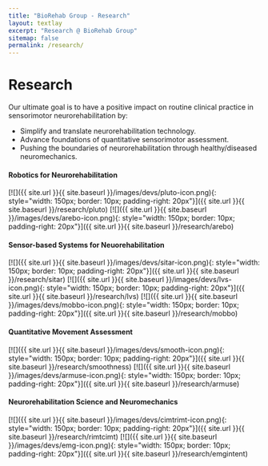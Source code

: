 ```yaml
---
title: "BioRehab Group - Research"
layout: textlay
excerpt: "Research @ BioRehab Group"
sitemap: false
permalink: /research/
---
```


# Research

Our ultimate goal is to have a positive impact on routine clinical practice in sensorimotor neurorehabilitation by: 
* Simplify and translate neurorehabilitation technology.
* Advance foundations of quantitative sensorimotor assessment.
* Pushing the boundaries of neurorehabilitation through healthy/diseased neuromechanics.

#### **Robotics for Neurorehabilitation**
[![]({{ site.url }}{{ site.baseurl }}/images/devs/pluto-icon.png){: style="width: 150px; border: 10px; padding-right: 20px"}]({{ site.url }}{{ site.baseurl }}/research/pluto)
[![]({{ site.url }}{{ site.baseurl }}/images/devs/arebo-icon.png){: style="width: 150px; border: 10px; padding-right: 20px"}]({{ site.url }}{{ site.baseurl }}/research/arebo)

#### **Sensor-based Systems for Neuorehabilitation**
[![]({{ site.url }}{{ site.baseurl }}/images/devs/sitar-icon.png){: style="width: 150px; border: 10px; padding-right: 20px"}]({{ site.url }}{{ site.baseurl }}/research/sitar)
[![]({{ site.url }}{{ site.baseurl }}/images/devs/lvs-icon.png){: style="width: 150px; border: 10px; padding-right: 20px"}]({{ site.url }}{{ site.baseurl }}/research/lvs)
[![]({{ site.url }}{{ site.baseurl }}/images/devs/mobbo-icon.png){: style="width: 150px; border: 10px; padding-right: 20px"}]({{ site.url }}{{ site.baseurl }}/research/mobbo)

#### **Quantitative Movement Assessment**
[![]({{ site.url }}{{ site.baseurl }}/images/devs/smooth-icon.png){: style="width: 150px; border: 10px; padding-right: 20px"}]({{ site.url }}{{ site.baseurl }}/research/smoothness)
[![]({{ site.url }}{{ site.baseurl }}/images/devs/armuse-icon.png){: style="width: 150px; border: 10px; padding-right: 20px"}]({{ site.url }}{{ site.baseurl }}/research/armuse)

#### **Neurorehabilitation Science and Neuromechanics**
[![]({{ site.url }}{{ site.baseurl }}/images/devs/cimtrimt-icon.png){: style="width: 150px; border: 10px; padding-right: 20px"}]({{ site.url }}{{ site.baseurl }}/research/rimtcimt)
[![]({{ site.url }}{{ site.baseurl }}/images/devs/emg-icon.png){: style="width: 150px; border: 10px; padding-right: 20px"}]({{ site.url }}{{ site.baseurl }}/research/emgintent)